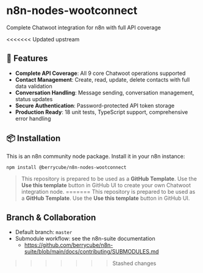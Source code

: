 # n8n-nodes-wootconnect

Complete Chatwoot integration for n8n with full API coverage

<<<<<<< Updated upstream
## 💬 Features

- **Complete API Coverage**: All 9 core Chatwoot operations supported
- **Contact Management**: Create, read, update, delete contacts with full data validation
- **Conversation Handling**: Message sending, conversation management, status updates
- **Secure Authentication**: Password-protected API token storage
- **Production Ready**: 18 unit tests, TypeScript support, comprehensive error handling

## 📦 Installation

This is an n8n community node package. Install it in your n8n instance:

```bash
npm install @berrycube/n8n-nodes-wootconnect
```

> This repository is prepared to be used as a **GitHub Template**. Use the **Use this template** button in GitHub UI to create your own Chatwoot integration node.
=======
> This repository is prepared to be used as a **GitHub Template**. Use the **Use this template** button in GitHub UI.

## Branch & Collaboration

- Default branch: `master`
- Submodule workflow: see the n8n-suite documentation
  - https://github.com/berrycube/n8n-suite/blob/main/docs/contributing/SUBMODULES.md
>>>>>>> Stashed changes
